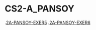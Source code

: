 # CS2-A_PANSOY
.<a href="2A_PANSOY_EXER5.ipynb">2A-PANSOY-EXER5</a>
.<a href="2A_PANSOY_EXER6.ipynb">2A-PANSOY-EXER6</a>
